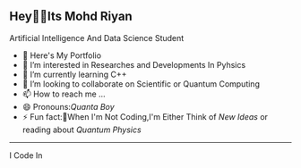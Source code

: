 Hey👋🏻Its Mohd Riyan
---
Artificial Intelligence And Data Science Student
- 🔭 Here's My Portfolio
- 👀 I’m interested in Researches and Developments In Pyhsics
- 🌱 I’m currently learning C++
- 💞️ I’m looking to collaborate on Scientific or Quantum Computing
- 📫 How to reach me ...
- 😄 Pronouns:*Quanta Boy*
- ⚡ Fun fact:🚀When I'm Not Coding,I'm Either Think of *New Ideas* or reading about *Quantum Physics*
---
I Code In
<!---
QuantaBoy/QuantaBoy is a ✨ special ✨ repository because its `README.md` (this file) appears on your GitHub profile.
You can click the Preview link to take a look at your changes.
--->
